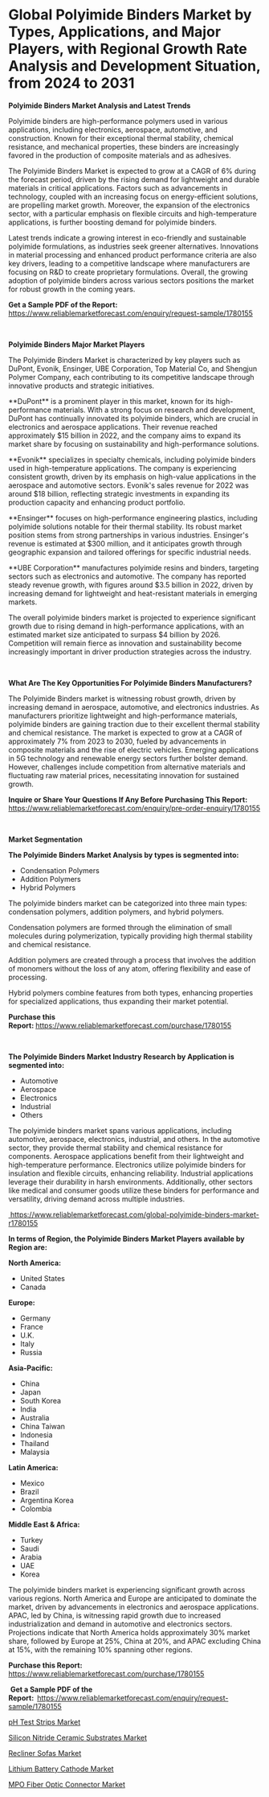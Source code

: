 <p><h1>Global Polyimide Binders Market by Types, Applications, and Major Players, with Regional Growth Rate Analysis and Development Situation, from 2024 to 2031</h1></p><p><strong>Polyimide Binders Market Analysis and Latest Trends</strong></p>
<p><p>Polyimide binders are high-performance polymers used in various applications, including electronics, aerospace, automotive, and construction. Known for their exceptional thermal stability, chemical resistance, and mechanical properties, these binders are increasingly favored in the production of composite materials and as adhesives. </p><p>The Polyimide Binders Market is expected to grow at a CAGR of 6% during the forecast period, driven by the rising demand for lightweight and durable materials in critical applications. Factors such as advancements in technology, coupled with an increasing focus on energy-efficient solutions, are propelling market growth. Moreover, the expansion of the electronics sector, with a particular emphasis on flexible circuits and high-temperature applications, is further boosting demand for polyimide binders.</p><p>Latest trends indicate a growing interest in eco-friendly and sustainable polyimide formulations, as industries seek greener alternatives. Innovations in material processing and enhanced product performance criteria are also key drivers, leading to a competitive landscape where manufacturers are focusing on R&D to create proprietary formulations. Overall, the growing adoption of polyimide binders across various sectors positions the market for robust growth in the coming years.</p></p>
<p><strong>Get a Sample PDF of the Report:&nbsp;</strong> <a href="https://www.reliablemarketforecast.com/enquiry/request-sample/1780155?utm_campaign=1110&utm_medium=2&utm_source=Github&utm_content=ia&utm_term=19122024&utm_id=polyimide-binders">https://www.reliablemarketforecast.com/enquiry/request-sample/1780155</a></p>
<p>&nbsp;</p>
<p><strong>Polyimide Binders Major Market Players</strong></p>
<p><p>The Polyimide Binders Market is characterized by key players such as DuPont, Evonik, Ensinger, UBE Corporation, Top Material Co, and Shengjun Polymer Company, each contributing to its competitive landscape through innovative products and strategic initiatives.</p><p>**DuPont** is a prominent player in this market, known for its high-performance materials. With a strong focus on research and development, DuPont has continually innovated its polyimide binders, which are crucial in electronics and aerospace applications. Their revenue reached approximately $15 billion in 2022, and the company aims to expand its market share by focusing on sustainability and high-performance solutions.</p><p>**Evonik** specializes in specialty chemicals, including polyimide binders used in high-temperature applications. The company is experiencing consistent growth, driven by its emphasis on high-value applications in the aerospace and automotive sectors. Evonik's sales revenue for 2022 was around $18 billion, reflecting strategic investments in expanding its production capacity and enhancing product portfolio.</p><p>**Ensinger** focuses on high-performance engineering plastics, including polyimide solutions notable for their thermal stability. Its robust market position stems from strong partnerships in various industries. Ensinger's revenue is estimated at $300 million, and it anticipates growth through geographic expansion and tailored offerings for specific industrial needs.</p><p>**UBE Corporation** manufactures polyimide resins and binders, targeting sectors such as electronics and automotive. The company has reported steady revenue growth, with figures around $3.5 billion in 2022, driven by increasing demand for lightweight and heat-resistant materials in emerging markets.</p><p>The overall polyimide binders market is projected to experience significant growth due to rising demand in high-performance applications, with an estimated market size anticipated to surpass $4 billion by 2026. Competition will remain fierce as innovation and sustainability become increasingly important in driver production strategies across the industry.</p></p>
<p>&nbsp;</p>
<p><strong>What Are The Key Opportunities For Polyimide Binders Manufacturers?</strong></p>
<p><p>The Polyimide Binders market is witnessing robust growth, driven by increasing demand in aerospace, automotive, and electronics industries. As manufacturers prioritize lightweight and high-performance materials, polyimide binders are gaining traction due to their excellent thermal stability and chemical resistance. The market is expected to grow at a CAGR of approximately 7% from 2023 to 2030, fueled by advancements in composite materials and the rise of electric vehicles. Emerging applications in 5G technology and renewable energy sectors further bolster demand. However, challenges include competition from alternative materials and fluctuating raw material prices, necessitating innovation for sustained growth.</p></p>
<p><strong>Inquire or Share Your Questions If Any Before Purchasing This Report:</strong> <a href="https://www.reliablemarketforecast.com/enquiry/pre-order-enquiry/1780155?utm_campaign=1110&utm_medium=2&utm_source=Github&utm_content=ia&utm_term=19122024&utm_id=polyimide-binders">https://www.reliablemarketforecast.com/enquiry/pre-order-enquiry/1780155</a></p>
<p>&nbsp;</p>
<p><strong>Market Segmentation</strong></p>
<p><strong>The Polyimide Binders Market Analysis by types is segmented into:</strong></p>
<p><ul><li>Condensation Polymers</li><li>Addition Polymers</li><li>Hybrid Polymers</li></ul></p>
<p><p>The polyimide binders market can be categorized into three main types: condensation polymers, addition polymers, and hybrid polymers. </p><p>Condensation polymers are formed through the elimination of small molecules during polymerization, typically providing high thermal stability and chemical resistance. </p><p>Addition polymers are created through a process that involves the addition of monomers without the loss of any atom, offering flexibility and ease of processing. </p><p>Hybrid polymers combine features from both types, enhancing properties for specialized applications, thus expanding their market potential.</p></p>
<p><strong>Purchase this Report:&nbsp;</strong><a href="https://www.reliablemarketforecast.com/purchase/1780155?utm_campaign=1110&utm_medium=2&utm_source=Github&utm_content=ia&utm_term=19122024&utm_id=polyimide-binders">https://www.reliablemarketforecast.com/purchase/1780155</a></p>
<p>&nbsp;</p>
<p><strong>The Polyimide Binders Market Industry Research by Application is segmented into:</strong></p>
<p><ul><li>Automotive</li><li>Aerospace</li><li>Electronics</li><li>Industrial</li><li>Others</li></ul></p>
<p><p>The polyimide binders market spans various applications, including automotive, aerospace, electronics, industrial, and others. In the automotive sector, they provide thermal stability and chemical resistance for components. Aerospace applications benefit from their lightweight and high-temperature performance. Electronics utilize polyimide binders for insulation and flexible circuits, enhancing reliability. Industrial applications leverage their durability in harsh environments. Additionally, other sectors like medical and consumer goods utilize these binders for performance and versatility, driving demand across multiple industries.</p></p>
<p><a href="https://www.reliablemarketforecast.com/global-polyimide-binders-market-r1780155?utm_campaign=1110&utm_medium=2&utm_source=Github&utm_content=ia&utm_term=19122024&utm_id=polyimide-binders">&nbsp;https://www.reliablemarketforecast.com/global-polyimide-binders-market-r1780155</a></p>
<p><strong>In terms of Region, the Polyimide Binders Market Players available by Region are:</strong></p>
<p>
    <p> <strong> North America: </strong>
        <ul>
            <li>United States</li>
            <li>Canada</li>
        </ul>
        </p> 
    <p> <strong> Europe: </strong>
        <ul>
            <li>Germany</li>
            <li>France</li>
            <li>U.K.</li>
            <li>Italy</li>
            <li>Russia</li>
        </ul>
        </p> 
    <p> <strong> Asia-Pacific: </strong>
        <ul>
            <li>China</li>
            <li>Japan</li>
            <li>South Korea</li>
            <li>India</li>
            <li>Australia</li>
            <li>China Taiwan</li>
            <li>Indonesia</li>
            <li>Thailand</li>
            <li>Malaysia</li>
        </ul>
        </p> 
    <p> <strong> Latin America: </strong>
        <ul>
            <li>Mexico</li>
            <li>Brazil</li>
            <li>Argentina Korea</li>
            <li>Colombia</li>
        </ul>
        </p> 
    <p> <strong> Middle East & Africa: </strong>
        <ul>
            <li>Turkey</li>
            <li>Saudi</li>
            <li>Arabia</li>
            <li>UAE</li>
            <li>Korea</li>
        </ul>
    </p>
    </p>
<p><p>The polyimide binders market is experiencing significant growth across various regions. North America and Europe are anticipated to dominate the market, driven by advancements in electronics and aerospace applications. APAC, led by China, is witnessing rapid growth due to increased industrialization and demand in automotive and electronics sectors. Projections indicate that North America holds approximately 30% market share, followed by Europe at 25%, China at 20%, and APAC excluding China at 15%, with the remaining 10% spanning other regions.</p></p>
<p><strong>Purchase this Report: </strong><a href="https://www.reliablemarketforecast.com/purchase/1780155?utm_campaign=1110&utm_medium=2&utm_source=Github&utm_content=ia&utm_term=19122024&utm_id=polyimide-binders">https://www.reliablemarketforecast.com/purchase/1780155</a></p>
<p>&nbsp;<strong>Get a Sample PDF of the Report:&nbsp;&nbsp;</strong><a href="https://www.reliablemarketforecast.com/enquiry/request-sample/1780155?utm_campaign=1110&utm_medium=2&utm_source=Github&utm_content=ia&utm_term=19122024&utm_id=polyimide-binders">https://www.reliablemarketforecast.com/enquiry/request-sample/1780155</a></p>
<p><strong></strong></p>
<p><p><a href="https://www.linkedin.com/pulse/in-depth-analysis-ph-test-strips-market-growth-drivers-7rp5e?utm_campaign=1110&utm_medium=2&utm_source=Github&utm_content=ia&utm_term=19122024&utm_id=polyimide-binders">pH Test Strips Market</a></p><p><a href="https://www.linkedin.com/pulse/market-drivers-projections-silicon-nitride-ceramic-substrates-tqnje?utm_campaign=1110&utm_medium=2&utm_source=Github&utm_content=ia&utm_term=19122024&utm_id=polyimide-binders">Silicon Nitride Ceramic Substrates Market</a></p><p><a href="https://www.linkedin.com/pulse/estimating-recliner-sofas-market-size-future-growth-potential-hud8e?utm_campaign=1110&utm_medium=2&utm_source=Github&utm_content=ia&utm_term=19122024&utm_id=polyimide-binders">Recliner Sofas Market</a></p><p><a href="https://www.linkedin.com/pulse/comprehensive-lithium-battery-cathode-market-overview-oraec?utm_campaign=1110&utm_medium=2&utm_source=Github&utm_content=ia&utm_term=19122024&utm_id=polyimide-binders">Lithium Battery Cathode Market</a></p><p><a href="https://www.linkedin.com/pulse/mpo-fiber-optic-connector-market-scopeexpected-see-significant-zjtxe?utm_campaign=1110&utm_medium=2&utm_source=Github&utm_content=ia&utm_term=19122024&utm_id=polyimide-binders">MPO Fiber Optic Connector Market</a></p></p>